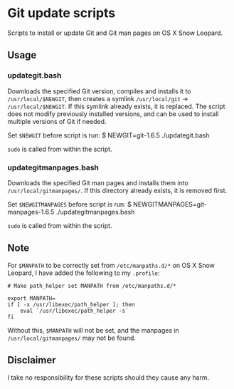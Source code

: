 Git update scripts
==================

Scripts to install or update Git and Git man pages on OS X Snow Leopard.

Usage
------------------

### updategit.bash

Downloads the specified Git version, compiles and installs it to `/usr/local/$NEWGIT`,
then creates a symlink `/usr/local/git` -> `/usr/local/$NEWGIT`.
If this symlink already exists, it is replaced.
The script does not modify previously installed versions, and can be used to install multiple versions of Git if needed.

Set `$NEWGIT` before script is run:
	$ NEWGIT=git-1.6.5 ./updategit.bash

`sudo` is called from within the script.


### updategitmanpages.bash

Downloads the specified Git man pages and installs them into `/usr/local/gitmanpages/`.
If this directory already exists, it is removed first.

Set `$NEWGITMANPAGES` before script is run:
	$ NEWGITMANPAGES=git-manpages-1.6.5 ./updategitmanpages.bash

`sudo` is called from within the script.


Note
------------------

For `$MANPATH` to be correctly set from `/etc/manpaths.d/*` on OS X Snow Leopard, I have added the following to my `.profile`:

	# Make path_helper set MANPATH from /etc/manpaths.d/*

	export MANPATH=
	if [ -x /usr/libexec/path_helper ]; then
		eval `/usr/libexec/path_helper -s`
	fi

Without this, `$MANPATH` will not be set, and the manpages in `/usr/local/gitmanpages/` may not be found.


Disclaimer
------------------

I take no responsibility for these scripts should they cause any harm.
